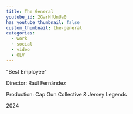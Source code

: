 ```yaml
---
title: The General
youtube_id: 2GarHfUnUa0
has_youtube_thumbnail: false
custom_thumbnail: the-general
categories:
  - work
  - social
  - video
  - OLV
---
```


"Best Employee"

Director: Raúl Fernández

Production: Cap Gun Collective & Jersey Legends

2024
